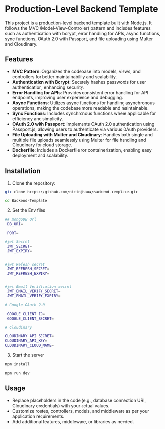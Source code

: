# Production-Level Backend Template

This project is a production-level backend template built with Node.js. It follows the MVC (Model-View-Controller) pattern and includes features such as authentication with bcrypt, error handling for APIs, async functions, sync functions, OAuth 2.0 with Passport, and file uploading using Multer and Cloudinary.



## Features

- **MVC Pattern**: Organizes the codebase into models, views, and controllers for better maintainability and scalability.
- **Authentication with Bcrypt**: Securely hashes passwords for user authentication, enhancing security.
- **Error Handling for APIs**: Provides consistent error handling for API endpoints, improving user experience and debugging.
- **Async Functions**: Utilizes async functions for handling asynchronous operations, making the codebase more readable and maintainable.
- **Sync Functions**: Includes synchronous functions where applicable for efficiency and simplicity.
- **OAuth 2.0 with Passport**: Implements OAuth 2.0 authentication using Passport.js, allowing users to authenticate via various OAuth providers.
- **File Uploading with Multer and Cloudinary**: Handles both single and multiple file uploads seamlessly using Multer for file handling and Cloudinary for cloud storage.
- **Dockerfile**: Includes a Dockerfile for containerization, enabling easy deployment and scalability.
## Installation

1. Clone the repository:

```bash
git clone https://github.com/nitinjha04/Backend-Template.git

cd Backend-Template
```

2. Set the Env files 

```bash
## mongoDB Url
 DB_URI=

 PORT=

#jwt Secret
 JWT_SECRET=
 JWT_EXPIRY=


#jwt Refesh secret
 JWT_REFRESH_SECRET=
 JWT_REFRESH_EXPIRY=


#jwt Email Verification secret
 JWT_EMAIL_VERIFY_SECRET=
 JWT_EMAIL_VERIFY_EXPIRY=

# Google OAuth 2.0

 GOOGLE_CLIENT_ID=
 GOOGLE_CLIENT_SECRET=

# Cloudinary

CLOUDINARY_API_SECRET=
CLOUDINARY_API_KEY=
CLOUDINARY_CLOUD_NAME=

```

3. Start the server

```bash 
npm install 

npm run dev
```
## Usage

- Replace placeholders in the code (e.g., database connection URI, Cloudinary credentials) with your actual values.
- Customize routes, controllers, models, and middleware as per your application requirements.
- Add additional features, middleware, or libraries as needed.
